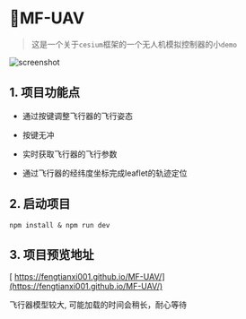 # 🚀MF-UAV

> 这是一个关于`cesium`框架的一个无人机模拟控制器的小`demo`

![screenshot](https://github.com/fengtianxi001/MF-UAV/blob/master/screenshot/index.jpg?raw=true)



## 1. 项目功能点

- 通过按键调整飞行器的飞行姿态

- 按键无冲

- 实时获取飞行器的飞行参数

- 通过飞行器的经纬度坐标完成leaflet的轨迹定位

## 2. 启动项目

`npm install & npm run dev`



## 3. 项目预览地址

[ https://fengtianxi001.github.io/MF-UAV/](https://fengtianxi001.github.io/MF-UAV/)

飞行器模型较大, 可能加载的时间会稍长，耐心等待


